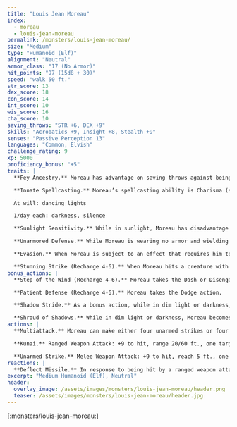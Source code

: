 ```yaml
---
title: "Louis Jean Moreau"
index:
  - moreau
  - louis-jean-moreau
permalink: /monsters/louis-jean-moreau/
size: "Medium"
type: "Humanoid (Elf)"
alignment: "Neutral"
armor_class: "17 (No Armor)"
hit_points: "97 (15d8 + 30)"
speed: "walk 50 ft."
str_score: 13
dex_score: 18
con_score: 14
int_score: 10
wis_score: 16
cha_score: 10
saving_throws: "STR +6, DEX +9"
skills: "Acrobatics +9, Insight +8, Stealth +9"
senses: "Passive Perception 13"
languages: "Common, Elvish"
challenge_rating: 9
xp: 5000
proficiency_bonus: "+5"
traits: |
  **Fey Ancestry.** Moreau has advantage on saving throws against being charmed, and magic can’t put him to sleep.

  **Innate Spellcasting.** Moreau’s spellcasting ability is Charisma (spell save DC 11). He can innately cast the following spells, requiring no material components:

  At will: dancing lights

  1/day each: darkness, silence

  **Sunlight Sensitivity.** While in sunlight, Moreau has disadvantage on attack rolls, as well as on Wisdom (Perception) checks that rely on sight.

  **Unarmored Defense.** While Moreau is wearing no armor and wielding no shield, his AC includes its Wisdom modifier.

  **Evasion.** When Moreau is subject to an effect that requires him to make a Dexterity saving throw to take half damage, he instead takes no damage on success and half damage on failure.

  **Stunning Strike (Recharge 4-6).** When Moreau hits a creature with an unarmed strike, the target must succeed on a DC 16 Constitution saving throw or be stunned until the end of his next turn.
bonus_actions: |
  **Step of the Wind (Recharge 4-6).** Moreau takes the Dash or Disengage action.

  **Patient Defense (Recharge 4-6).** Moreau takes the Dodge action.

  **Shadow Stride.** As a bonus action, while in dim light or darkness, Moreau can teleport up to 30 feet to an unoccupied space he can see that is also in dim light or darkness.

  **Shroud of Shadows.** While in dim light or darkness, Moreau becomes invisible. He remains invisible until he makes an attack, casts a spell, or is in an area of bright light.
actions: |
  **Multiattack.** Moreau can make either four unarmed strikes or four kunai attacks.

  **Kunai.** Ranged Weapon Attack: +9 to hit, range 20/60 ft., one target. Hit: 6 (1d4 + 4) piercing damage.

  **Unarmed Strike.** Melee Weapon Attack: +9 to hit, reach 5 ft., one target. Hit: 8 (1d8 + 4) bludgeoning damage.
reactions: |
  **Deflect Missile.** In response to being hit by a ranged weapon attack, Moreau can deflect the missile. The damage he takes from the attack is reduced by 10 (1d10 + 5). If the damage is reduced to 0, Moreau catches the missile if it’s small enough to hold in one hand and he has a hand free.
excerpt: "Medium Humanoid (Elf), Neutral"
header:
  overlay_image: /assets/images/monsters/louis-jean-moreau/header.png
  teaser: /assets/images/monsters/louis-jean-moreau/header.jpg
---
```


[:monsters/louis-jean-moreau:]
